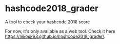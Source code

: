 # hashcode2018_grader
A tool to check your hashcode 2018 score

For now, it's only available as a web tool. Check it here https://nikosk93.github.io/hashcode2018_grader/.
